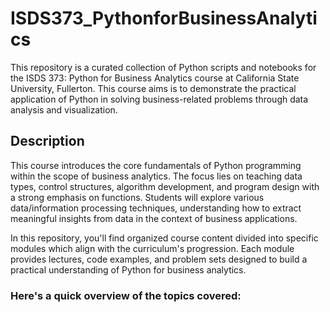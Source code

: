 # ISDS373_PythonforBusinessAnalytics

This repository is a curated collection of Python scripts and notebooks for the ISDS 373: Python for Business Analytics course at California State University, Fullerton. 
This course aims is to demonstrate the practical application of Python in solving business-related problems through data analysis and visualization.

## Description

This course introduces the core fundamentals of Python programming within the scope of business analytics. The focus lies on teaching data types, control structures, algorithm development, and program design with a strong emphasis on functions. Students will explore various data/information processing techniques, understanding how to extract meaningful insights from data in the context of business applications.

In this repository, you'll find organized course content divided into specific modules which align with the curriculum's progression. Each module provides lectures, code examples, and problem sets designed to build a practical understanding of Python for business analytics.

### Here's a quick overview of the topics covered:
